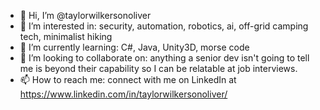 - 👋 Hi, I’m @taylorwilkersonoliver
- 👀 I’m interested in: security, automation, robotics, ai, off-grid camping tech, minimalist hiking
- 🌱 I’m currently learning: C#, Java, Unity3D, morse code
- 💞️ I’m looking to collaborate on: anything a senior dev isn't going to tell me is beyond their capability so I can be relatable at job interviews.
- 📫 How to reach me: connect with me on LinkedIn at https://www.linkedin.com/in/taylorwilkersonoliver/

<!---
taylorwilkersonoliver/taylorwilkersonoliver is a ✨ special ✨ repository because its `README.md` (this file) appears on your GitHub profile.
You can click the Preview link to take a look at your changes.
--->
